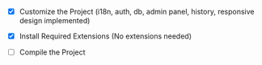 - [x] Customize the Project (i18n, auth, db, admin panel, history, responsive design implemented)

- [x] Install Required Extensions (No extensions needed)

- [ ] Compile the Project